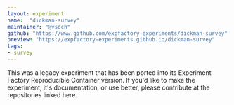 ```yaml
---
layout: experiment
name:  "dickman-survey"
maintainer: "@vsoch"
github: "https://www.github.com/expfactory-experiments/dickman-survey"
preview: "https://expfactory-experiments.github.io/dickman-survey"
tags:
- survey
---
```


This was a legacy experiment that has been ported into its Experiment Factory Reproducible Container version. If you'd like to make the experiment, it's documentation, or use better, please contribute at the repositories linked here.
